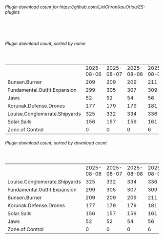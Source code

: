 <h6>Plugin download count for https://github.com/LixiChronikouOriou/ES-plugins</h6><br>
<br>
<h6>Plugin download count, sorted by name</h6><sub><sup><br>
<table>
	<tr>
		<td></td>
		<td>2025-08-06</td>
		<td>2025-08-07</td>
		<td>2025-08-08</td>
		<td>2025-08-09</td>
		<td>2025-08-10</td>
		<td>2025-08-11</td>
		<td>2025-08-12</td>
		<td>today +</td>
	</tr>
	<tr>
		<td>Bunsen.Burner</td>
		<td>209</td>
		<td>209</td>
		<td>209</td>
		<td>211</td>
		<td>211</td>
		<td>211</td>
		<td>211</td>
		<td></td>
	</tr>
	<tr>
		<td>Fundamental.Outfit.Expansion</td>
		<td>299</td>
		<td>305</td>
		<td>307</td>
		<td>309</td>
		<td>309</td>
		<td>311</td>
		<td>311</td>
		<td></td>
	</tr>
	<tr>
		<td>Jaws</td>
		<td>52</td>
		<td>52</td>
		<td>54</td>
		<td>56</td>
		<td>58</td>
		<td>58</td>
		<td>58</td>
		<td></td>
	</tr>
	<tr>
		<td>Korunak.Defense.Drones</td>
		<td>177</td>
		<td>179</td>
		<td>179</td>
		<td>181</td>
		<td>183</td>
		<td>183</td>
		<td>183</td>
		<td></td>
	</tr>
	<tr>
		<td>Louise.Conglomerate.Shipyards</td>
		<td>325</td>
		<td>332</td>
		<td>334</td>
		<td>336</td>
		<td>338</td>
		<td>338</td>
		<td>338</td>
		<td></td>
	</tr>
	<tr>
		<td>Solar.Sails</td>
		<td>156</td>
		<td>157</td>
		<td>159</td>
		<td>161</td>
		<td>163</td>
		<td>163</td>
		<td>163</td>
		<td></td>
	</tr>
	<tr>
		<td>Zone.of.Control</td>
		<td>0</td>
		<td>0</td>
		<td>0</td>
		<td>6</td>
		<td>14</td>
		<td>16</td>
		<td>16</td>
		<td></td>
	</tr>
</table>
</sub></sup>
<h6>Plugin download count, sorted by download count</h6><sub><sup><br>
<table>
	<tr>
		<td></td>
		<td>2025-08-06</td>
		<td>2025-08-07</td>
		<td>2025-08-08</td>
		<td>2025-08-09</td>
		<td>2025-08-10</td>
		<td>2025-08-11</td>
		<td>2025-08-12</td>
		<td>today +</td>
	</tr>
	<tr>
		<td>Louise.Conglomerate.Shipyards</td>
		<td>325</td>
		<td>332</td>
		<td>334</td>
		<td>336</td>
		<td>338</td>
		<td>338</td>
		<td>338</td>
		<td></td>
	</tr>
	<tr>
		<td>Fundamental.Outfit.Expansion</td>
		<td>299</td>
		<td>305</td>
		<td>307</td>
		<td>309</td>
		<td>309</td>
		<td>311</td>
		<td>311</td>
		<td></td>
	</tr>
	<tr>
		<td>Bunsen.Burner</td>
		<td>209</td>
		<td>209</td>
		<td>209</td>
		<td>211</td>
		<td>211</td>
		<td>211</td>
		<td>211</td>
		<td></td>
	</tr>
	<tr>
		<td>Korunak.Defense.Drones</td>
		<td>177</td>
		<td>179</td>
		<td>179</td>
		<td>181</td>
		<td>183</td>
		<td>183</td>
		<td>183</td>
		<td></td>
	</tr>
	<tr>
		<td>Solar.Sails</td>
		<td>156</td>
		<td>157</td>
		<td>159</td>
		<td>161</td>
		<td>163</td>
		<td>163</td>
		<td>163</td>
		<td></td>
	</tr>
	<tr>
		<td>Jaws</td>
		<td>52</td>
		<td>52</td>
		<td>54</td>
		<td>56</td>
		<td>58</td>
		<td>58</td>
		<td>58</td>
		<td></td>
	</tr>
	<tr>
		<td>Zone.of.Control</td>
		<td>0</td>
		<td>0</td>
		<td>0</td>
		<td>6</td>
		<td>14</td>
		<td>16</td>
		<td>16</td>
		<td></td>
	</tr>
</table>
</sub></sup>
